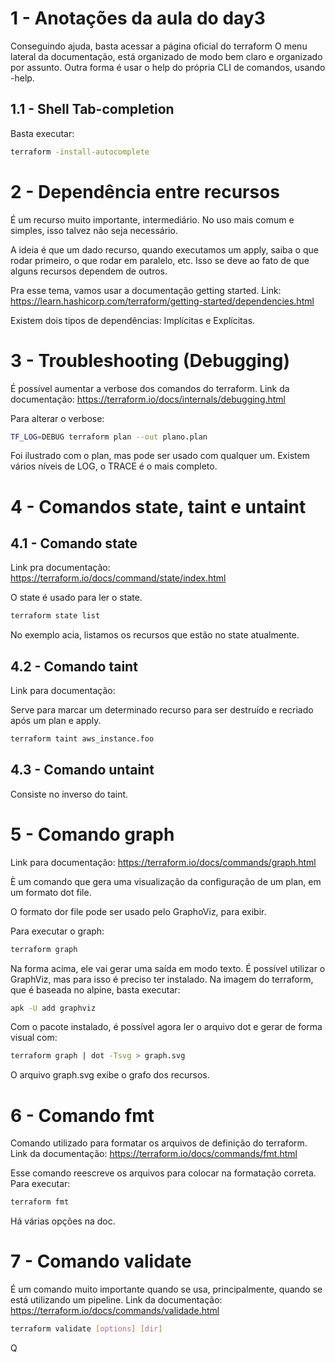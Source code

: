 # 1 - Anotações da aula do day3
Conseguindo ajuda, basta acessar a página oficial do terraform
O menu lateral da documentação, está organizado de modo bem claro e organizado por assunto.
Outra forma é usar o help do própria CLI de comandos, usando -help.

## 1.1 - Shell Tab-completion

Basta executar:
```bash
terraform -install-autocomplete
```

# 2 - Dependência entre recursos
É um recurso muito importante, intermediário. No uso mais comum e simples, isso talvez não seja necessário.

A ideia é que um dado recurso, quando executamos um apply, saiba o que rodar primeiro, o que rodar em paralelo, etc. Isso se deve ao fato de que alguns recursos dependem de outros.

Pra esse tema, vamos usar a documentação getting started. Link:
https://learn.hashicorp.com/terraform/getting-started/dependencies.html

Existem dois tipos de dependências: Implícitas e Explícitas.

# 3 - Troubleshooting (Debugging)
É possível aumentar a verbose dos comandos do terraform.
Link da documentação:
https://terraform.io/docs/internals/debugging.html

Para alterar o verbose:
```bash
TF_LOG=DEBUG terraform plan --out plano.plan
```
Foi ilustrado com o plan, mas pode ser usado com qualquer um.
Existem vários níveis de LOG, o TRACE é o mais completo.

# 4 - Comandos state, taint e untaint

## 4.1 - Comando state
Link pra documentação:
https://terraform.io/docs/command/state/index.html

O state é usado para ler o state.

```bash
terraform state list
```
No exemplo acia, listamos os recursos que estão no state atualmente.

## 4.2 - Comando taint
Link para documentação:

Serve para marcar um determinado recurso para ser destruído e recriado após um plan e apply.

```bash
terraform taint aws_instance.foo
```

## 4.3 - Comando untaint
Consiste no inverso do taint.

# 5 - Comando graph
Link para documentação:
https://terraform.io/docs/commands/graph.html

È um comando que gera uma visualização da configuração de um plan, em um formato dot file.

O formato dor file pode ser usado pelo GraphoViz, para exibir.

Para executar o graph:
```bash
terraform graph
```
Na forma acima, ele vai gerar uma saída em modo texto.
É possível utilizar o GraphViz, mas para isso é preciso ter instalado. Na imagem do terraform, que é baseada no alpine, basta executar:
```bash
apk -U add graphviz
```
Com o pacote instalado, é possível agora ler o arquivo dot e gerar de forma visual com:
```bash
terraform graph | dot -Tsvg > graph.svg
```
O arquivo graph.svg exibe o grafo dos recursos.

# 6 - Comando fmt
Comando utilizado para formatar os arquivos de definição do terraform.
Link da documentação:
https://terraform.io/docs/commands/fmt.html

Esse comando reescreve os arquivos para colocar na formatação correta. Para executar:
```bash
terraform fmt
```
Há várias opções na doc.

# 7 - Comando validate
É um comando muito importante quando se usa, principalmente, quando se está utilizando um pipeline.
Link da documentação:
https://terraform.io/docs/commands/validade.html

```bash
terraform validate [options] [dir]
```
Q